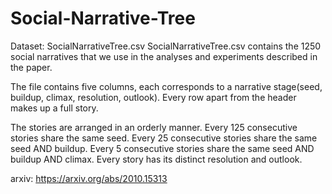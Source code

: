 # Social-Narrative-Tree

Dataset: SocialNarrativeTree.csv
SocialNarrativeTree.csv contains the 1250 social narratives that we use in the analyses and experiments described in the paper.

The file contains five columns, each corresponds to a narrative stage(seed, buildup, climax, resolution, outlook). Every row apart from the header makes up a full story.

The stories are arranged in an orderly manner.
Every 125 consecutive stories share the same seed.
Every 25  consecutive stories share the same seed AND buildup.
Every 5   consecutive stories share the same seed AND buildup AND climax.
Every story has its distinct resolution and outlook. 

arxiv: https://arxiv.org/abs/2010.15313
